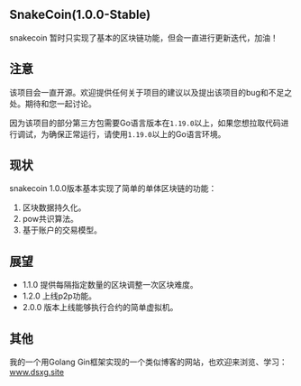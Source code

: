 ## SnakeCoin(1.0.0-Stable)

snakecoin 暂时只实现了基本的区块链功能，但会一直进行更新迭代，加油！

## 注意

该项目会一直开源。欢迎提供任何关于项目的建议以及提出该项目的bug和不足之处。期待和您一起讨论。

因为该项目的部分第三方包需要Go语言版本在`1.19.0`以上，如果您想拉取代码进行调试，为确保正常运行，请使用`1.19.0`以上的Go语言环境。

## 现状

snakecoin 1.0.0版本基本实现了简单的单体区块链的功能：

1. 区块数据持久化。
2. pow共识算法。
3. 基于账户的交易模型。

## 展望

* 1.1.0 提供每隔指定数量的区块调整一次区块难度。
* 1.2.0 上线p2p功能。
* 2.0.0 版本上线能够执行合约的简单虚拟机。

## 其他

我的一个用Golang Gin框架实现的一个类似博客的网站，也欢迎来浏览、学习：www.dsxg.site